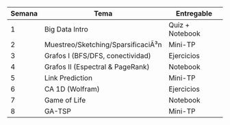 ﻿| Semana | Tema | Entregable |
|---|---|---|
| 1 | Big Data Intro | Quiz + Notebook |
| 2 | Muestreo/Sketching/SparsificaciÃ³n | Mini-TP |
| 3 | Grafos I (BFS/DFS, conectividad) | Ejercicios |
| 4 | Grafos II (Espectral & PageRank) | Notebook |
| 5 | Link Prediction | Mini-TP |
| 6 | CA 1D (Wolfram) | Ejercicios |
| 7 | Game of Life | Notebook |
| 8 | GA-TSP | Mini-TP |

